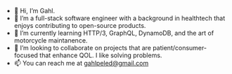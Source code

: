 - 👋 Hi, I’m Gahl.
- 👀 I’m a full-stack software engineer with a background in healthtech that enjoys contributing to open-source products.
- 🌱 I’m currently learning HTTP/3, GraphQL, DynamoDB, and the art of motorcycle maintanence.
- 💞️ I’m looking to collaborate on projects that are patient/consumer-focused that enhance QOL. I like solving problems.
- 📫 You can reach me at gahlpeled@gmail.com

<!---
GP3-RS/GP3-RS is a ✨ special ✨ repository because its `README.md` (this file) appears on your GitHub profile.
You can click the Preview link to take a look at your changes.
--->
